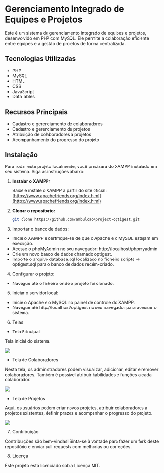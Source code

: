 # Gerenciamento Integrado de Equipes e Projetos

Este é um sistema de gerenciamento integrado de equipes e projetos, desenvolvido em PHP com MySQL. Ele permite a colaboração eficiente entre equipes e a gestão de projetos de forma centralizada.

## Tecnologias Utilizadas

- PHP
- MySQL
- HTML
- CSS
- JavaScript
- DataTables

## Recursos Principais

- Cadastro e gerenciamento de colaboradores
- Cadastro e gerenciamento de projetos
- Atribuição de colaboradores a projetos
- Acompanhamento do progresso do projeto

## Instalação

Para rodar este projeto localmente, você precisará do XAMPP instalado em seu sistema. Siga as instruções abaixo:

1. **Instalar o XAMPP:**

   Baixe e instale o XAMPP a partir do site oficial: [https://www.apachefriends.org/index.html](https://www.apachefriends.org/index.html)

2. **Clonar o repositório:**

   ```bash
   git clone https://github.com/ambulcao/project-optigest.git

3. Importar o banco de dados:

- Inicie o XAMPP e certifique-se de que o Apache e o MySQL estejam em execução.
- Acesse o phpMyAdmin no seu navegador: http://localhost/phpmyadmin
- Crie um novo banco de dados chamado optigest.
- Importe o arquivo database.sql localizado no ficheiro scripts -> optigest.sql para o banco de dados recém-criado.

4. Configurar o projeto:

- Navegue até o ficheiro onde o projeto foi clonado.

5. Iniciar o servidor local:

- Inicie o Apache e o MySQL no painel de controle do XAMPP.
- Navegue até http://localhost/optigest no seu navegador para acessar o sistema.

6. Telas

- Tela Principal

Tela inicial do sistema.

<img src="./assets/image/tela-principal.png">

- Tela de Colaboradores

Nesta tela, os administradores podem visualizar, adicionar, editar e remover colaboradores. Também é possível atribuir habilidades e funções a cada colaborador.

<img src="./assets/image/tela-colaborador.png">

- Tela de Projetos

Aqui, os usuários podem criar novos projetos, atribuir colaboradores a projetos existentes, definir prazos e acompanhar o progresso do projeto.

<img src="./assets/image/tela-projetos.png">


7. Contribuição

Contribuições são bem-vindas! Sinta-se à vontade para fazer um fork deste repositório e enviar pull requests com melhorias ou correções.

8. Licença

Este projeto está licenciado sob a Licença MIT.